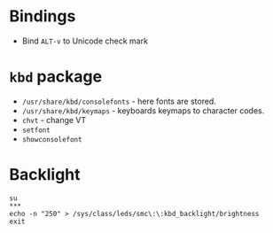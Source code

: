 # Bindings
- Bind `ALT-v` to Unicode check mark

# `kbd` package
- `/usr/share/kbd/consolefonts` - here fonts are stored.
- `/usr/share/kbd/keymaps` - keyboards keymaps to character codes.
- `chvt` - change VT
- `setfont`
- `showconsolefont`

# Backlight
```
su
***
echo -n "250" > /sys/class/leds/smc\:\:kbd_backlight/brightness
exit
```
